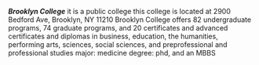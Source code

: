 ***Brooklyn College*** 
it is a public college
this college is located at 2900 Bedford Ave, Brooklyn, NY 11210
Brooklyn College offers 82 undergraduate programs, 74 graduate programs, and 20 certificates and advanced certificates and diplomas in business, education, the humanities, performing arts, sciences, social sciences, and preprofessional and professional studies
major: medicine
degree: phd, and an MBBS
